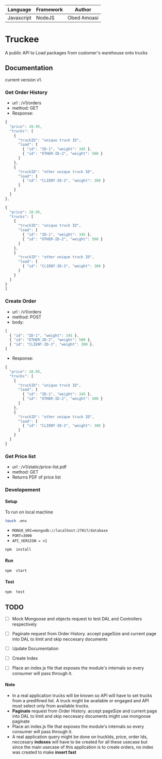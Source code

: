 | Language | Framework  | Author |
| -------- | -------- |--------|
| Javascript | NodeJS |Obed Amoasi |


# Truckee

A public API to Load packages from customer's warehouse onto trucks


## Documentation
current version v1.

### Get Order History
* url : /v1/orders
* method: GET
* Response:
```javascript
{
  "price": 10.95,
  "trucks": [
    {
      "truckID": "unique truck ID",
      "load": [
        { "id": "ID-1", "weight": 345 },
        { "id": "OTHER-ID-2", "weight": 500 }
      ]
    },
    {
      "truckID": "other unique truck ID",
      "load": [
        { "id": "CLIENT-ID-3", "weight": 300 }
      ]
    }
  ]
},

{
  "price": 10.95,
  "trucks": [
    {
      "truckID": "unique truck ID",
      "load": [
        { "id": "ID-1", "weight": 345 },
        { "id": "OTHER-ID-2", "weight": 500 }
      ]
    },
    {
      "truckID": "other unique truck ID",
      "load": [
        { "id": "CLIENT-ID-3", "weight": 300 }
      ]
    }
  ]
}
]
```


### Create Order
* url : /v1/orders
* method: POST
* body: 
```javascript
[
  { "id": "ID-1", "weight": 345 },
  { "id": "OTHER-ID-2", "weight": 500 },
  { "id": "CLIENT-ID-3", "weight": 300 },
]
```
* Response: 
```javascript
{
  "price": 10.95,
  "trucks": [
    {
      "truckID": "unique truck ID",
      "load": [
        { "id": "ID-1", "weight": 345 },
        { "id": "OTHER-ID-2", "weight": 500 }
      ]
    },
    {
      "truckID": "other unique truck ID",
      "load": [
        { "id": "CLIENT-ID-3", "weight": 300 }
      ]
    }
  ]
}
```

### Get Price list
* url : /v1/static/price-list.pdf
* method: GET
* Returns PDF of price list

### Developement

#### Setup
To run on local machine
```sh
touch .env
```
- `MONGO_URI=mongodb://localhost:27017/database`
- `PORT=3000`
- `API_VERSION = v1`

```sh
npm  install
```
#### Run
```sh
npm  start
```
#### Test
```sh
npm  test
```

## TODO
- [ ] Mock Mongoose and objects request to test DAL and Controllers respectively
- [ ] Paginate request from Order History. accept pageSize and current page into DAL to limit and skip neccesary documents
- [ ] Update Documentation
- [ ] Create Index
- [ ] Place an index.js file that exposes the module's internals so every consumer will pass through it.



#### Note
- In a real application trucks will be known so API will have to set trucks from a predifined list. A truck might be available or engaged and API must select only from available trucks. 
- **Paginate** request from Order History. accept pageSize and current page into DAL to limit and skip neccesary documents might use mongoose paginate
- Place an index.js file that exposes the module's internals so every consumer will pass through it.
- A real application query might be done on truckIds, price, order Ids, neccesary **indexes** will have to  be created for all these usecase but since the main usecase of this application is to create orders, no index was created to make **insert fast** 
